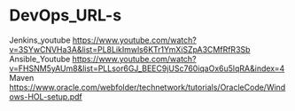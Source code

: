 # DevOps_URL-s
Jenkins_youtube
https://www.youtube.com/watch?v=3SYwCNVHa3A&list=PL8LikImwls6KTr1YmXiSZpA3CMfRfR3Sb
Ansible_Youtube
https://www.youtube.com/watch?v=FHSNM5yAUm8&list=PLLsor6GJ_BEEC9jUSc760iqaOx6u5lqRA&index=4
Maven
https://www.oracle.com/webfolder/technetwork/tutorials/OracleCode/Windows-HOL-setup.pdf

